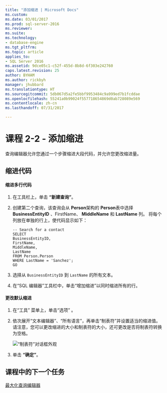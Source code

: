 ```yaml
---
title: "添加缩进 | Microsoft Docs"
ms.custom: 
ms.date: 03/01/2017
ms.prod: sql-server-2016
ms.reviewer: 
ms.suite: 
ms.technology:
- database-engine
ms.tgt_pltfrm: 
ms.topic: article
applies_to:
- SQL Server 2016
ms.assetid: 9dce05c1-c52f-455d-8b8d-6f303e242760
caps.latest.revision: 25
author: BYHAM
ms.author: rickbyh
manager: jhubbard
ms.translationtype: HT
ms.sourcegitcommit: 5db067d5a2fe5bbf9953484c9a999ed7b1fcddae
ms.openlocfilehash: 55241a0b99024f557718654869d0ab728089e569
ms.contentlocale: zh-cn
ms.lasthandoff: 07/31/2017

---
```

# <a name="lesson-2-2---adding-indentation"></a>课程 2-2 - 添加缩进
查询编辑器允许您通过一个步骤缩进大段代码，并允许您更改缩进量。  
  
## <a name="indenting-code"></a>缩进代码  
  
#### <a name="to-indent-multiple-lines-of-code"></a>缩进多行代码  
  
1.  在工具栏上，单击 **“新建查询”**。  
  
2.  创建第二个查询，该查询会从 **Person**架构的 **Person**表中选择 **BusinessEntityID** 、FirstName、 **MiddleName** 和 **LastName** 列。 将每个列放在单独的行上，使代码显示如下：  
  
    ```  
    -- Search for a contact  
    SELECT   
    BusinessEntityID,  
    FirstName,   
    MiddleName,   
    LastName  
    FROM Person.Person  
    WHERE LastName = 'Sanchez';  
    GO  
    ```  
  
3.  选择从 `BusinessEntityID` 到 `LastName` 的所有文本。  
  
4.  在“SQL 编辑器”工具栏中，单击“增加缩进”以同时缩进所有的行。  
  
#### <a name="to-change-the-default-indentation"></a>更改默认缩进  
  
1.  在“工具”  菜单上，单击“选项” 。  
  
2.  依次展开“文本编辑器”、“所有语言”，再单击“制表符”并设置适当的缩进值。 请注意，您可以更改缩进的大小和制表符的大小，还可更改是否将制表符转换为空格。  
  
    ![“制表符”对话框外观](./media/lesson-2-2-adding-indentation/tabsdialog.gif "“制表符”对话框外观")  
  
3.  单击 **“确定”**。  
  
## <a name="next-task-in-lesson"></a>课程中的下一个任务  
[最大化查询编辑器](../../tools/sql-server-management-studio/lesson-2-3-maximizing-query-editor.md)  
  
  
  

